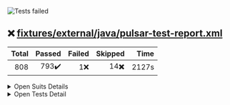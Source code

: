 ![Tests failed](https://img.shields.io/badge/tests-793%20passed%2C%201%20failed%2C%2014%20skipped-critical)
## ❌️ <a id='user-content-r0' href='#r0'>fixtures/external/java/pulsar-test-report.xml</a>
|Total|Passed|Failed|Skipped|Time|
|---:|---:|---:|---:|---:|
|808|793✔️|1❌️|14✖️|2127s|

<details><summary>Open Suits Details</summary>
<p>

|Test suite|Passed|Failed|Skipped|Time|
|:---|---:|---:|---:|---:|
|[org.apache.pulsar.AddMissingPatchVersionTest](#r0s0)|-|1❌️|1✖️|116ms|
|[org.apache.pulsar.broker.admin.AdminApiOffloadTest](#r0s1)|7✔️|-|-|19s|
|[org.apache.pulsar.broker.auth.AuthenticationServiceTest](#r0s2)|2✔️|-|-|185ms|
|[org.apache.pulsar.broker.auth.AuthLogsTest](#r0s3)|2✔️|-|-|1s|
|[org.apache.pulsar.broker.auth.AuthorizationTest](#r0s4)|1✔️|-|-|2s|
|[org.apache.pulsar.broker.lookup.http.HttpTopicLookupv2Test](#r0s5)|4✔️|-|-|2s|
|[org.apache.pulsar.broker.namespace.NamespaceCreateBundlesTest](#r0s6)|2✔️|-|-|33s|
|[org.apache.pulsar.broker.namespace.NamespaceOwnershipListenerTests](#r0s7)|2✔️|-|-|32s|
|[org.apache.pulsar.broker.namespace.NamespaceServiceTest](#r0s8)|10✔️|-|-|75s|
|[org.apache.pulsar.broker.namespace.NamespaceUnloadingTest](#r0s9)|2✔️|-|-|14s|
|[org.apache.pulsar.broker.namespace.OwnerShipCacheForCurrentServerTest](#r0s10)|1✔️|-|-|16s|
|[org.apache.pulsar.broker.namespace.OwnershipCacheTest](#r0s11)|8✔️|-|-|16s|
|[org.apache.pulsar.broker.protocol.ProtocolHandlersTest](#r0s12)|6✔️|-|-|946ms|
|[org.apache.pulsar.broker.protocol.ProtocolHandlerUtilsTest](#r0s13)|3✔️|-|-|7s|
|[org.apache.pulsar.broker.protocol.ProtocolHandlerWithClassLoaderTest](#r0s14)|1✔️|-|-|15ms|
|[org.apache.pulsar.broker.PulsarServiceTest](#r0s15)|2✔️|-|-|96ms|
|[org.apache.pulsar.broker.service.MessagePublishBufferThrottleTest](#r0s16)|3✔️|-|-|14s|
|[org.apache.pulsar.broker.service.ReplicatorTest](#r0s17)|22✔️|-|-|40s|
|[org.apache.pulsar.broker.service.TopicOwnerTest](#r0s18)|8✔️|-|-|114s|
|[org.apache.pulsar.broker.SLAMonitoringTest](#r0s19)|4✔️|-|-|9s|
|[org.apache.pulsar.broker.stats.BookieClientsStatsGeneratorTest](#r0s20)|2✔️|-|-|49ms|
|[org.apache.pulsar.broker.stats.ConsumerStatsTest](#r0s21)|3✔️|-|-|21s|
|[org.apache.pulsar.broker.stats.ManagedCursorMetricsTest](#r0s22)|1✔️|-|-|281ms|
|[org.apache.pulsar.broker.stats.ManagedLedgerMetricsTest](#r0s23)|1✔️|-|-|285ms|
|[org.apache.pulsar.broker.stats.prometheus.AggregatedNamespaceStatsTest](#r0s24)|1✔️|-|-|40ms|
|[org.apache.pulsar.broker.stats.PrometheusMetricsTest](#r0s25)|15✔️|-|-|83s|
|[org.apache.pulsar.broker.stats.SubscriptionStatsTest](#r0s26)|2✔️|-|-|2s|
|[org.apache.pulsar.broker.systopic.NamespaceEventsSystemTopicServiceTest](#r0s27)|1✔️|-|-|1s|
|[org.apache.pulsar.broker.transaction.buffer.InMemTransactionBufferReaderTest](#r0s28)|3✔️|-|-|28ms|
|[org.apache.pulsar.broker.transaction.buffer.TransactionBufferClientTest](#r0s29)|4✔️|-|-|93ms|
|[org.apache.pulsar.broker.transaction.buffer.TransactionBufferTest](#r0s30)|7✔️|-|-|81ms|
|[org.apache.pulsar.broker.transaction.buffer.TransactionEntryImplTest](#r0s31)|1✔️|-|-|14ms|
|[org.apache.pulsar.broker.transaction.buffer.TransactionLowWaterMarkTest](#r0s32)|2✔️|-|-|38s|
|[org.apache.pulsar.broker.transaction.buffer.TransactionStablePositionTest](#r0s33)|2✔️|-|1✖️|49s|
|[org.apache.pulsar.broker.transaction.coordinator.TransactionCoordinatorClientTest](#r0s34)|3✔️|-|-|95ms|
|[org.apache.pulsar.broker.transaction.coordinator.TransactionMetaStoreAssignmentTest](#r0s35)|1✔️|-|-|1s|
|[org.apache.pulsar.broker.transaction.pendingack.PendingAckInMemoryDeleteTest](#r0s36)|2✔️|-|1✖️|57s|
|[org.apache.pulsar.broker.transaction.TransactionConsumeTest](#r0s37)|2✔️|-|-|30s|
|[org.apache.pulsar.broker.web.RestExceptionTest](#r0s38)|3✔️|-|-|37ms|
|[org.apache.pulsar.broker.web.WebServiceTest](#r0s39)|9✔️|-|-|27s|
|[org.apache.pulsar.client.impl.AdminApiKeyStoreTlsAuthTest](#r0s40)|4✔️|-|-|8s|
|[org.apache.pulsar.client.impl.BatchMessageIdImplSerializationTest](#r0s41)|4✔️|-|-|30ms|
|[org.apache.pulsar.client.impl.BatchMessageIndexAckDisableTest](#r0s42)|4✔️|-|-|14s|
|[org.apache.pulsar.client.impl.BatchMessageIndexAckTest](#r0s43)|5✔️|-|-|44s|
|[org.apache.pulsar.client.impl.BrokerClientIntegrationTest](#r0s44)|15✔️|-|-|148s|
|[org.apache.pulsar.client.impl.CompactedOutBatchMessageTest](#r0s45)|1✔️|-|-|1s|
|[org.apache.pulsar.client.impl.ConsumerAckResponseTest](#r0s46)|1✔️|-|-|549ms|
|[org.apache.pulsar.client.impl.ConsumerConfigurationTest](#r0s47)|4✔️|-|-|12s|
|[org.apache.pulsar.client.impl.ConsumerDedupPermitsUpdate](#r0s48)|7✔️|-|-|4s|
|[org.apache.pulsar.client.impl.ConsumerUnsubscribeTest](#r0s49)|1✔️|-|-|129ms|
|[org.apache.pulsar.client.impl.KeyStoreTlsProducerConsumerTestWithAuth](#r0s50)|3✔️|-|-|23s|
|[org.apache.pulsar.client.impl.KeyStoreTlsProducerConsumerTestWithoutAuth](#r0s51)|3✔️|-|-|8s|
|[org.apache.pulsar.client.impl.KeyStoreTlsTest](#r0s52)|1✔️|-|-|183ms|
|[org.apache.pulsar.client.impl.MessageChecksumTest](#r0s53)|3✔️|-|-|47s|
|[org.apache.pulsar.client.impl.MessageChunkingTest](#r0s54)|8✔️|-|1✖️|73s|
|[org.apache.pulsar.client.impl.MessageParserTest](#r0s55)|2✔️|-|-|5s|
|[org.apache.pulsar.client.impl.MultiTopicsReaderTest](#r0s56)|8✔️|-|-|35s|
|[org.apache.pulsar.client.impl.NegativeAcksTest](#r0s57)|32✔️|-|-|11s|
|[org.apache.pulsar.client.impl.PatternTopicsConsumerImplTest](#r0s58)|11✔️|-|-|63s|
|[org.apache.pulsar.client.impl.PerMessageUnAcknowledgedRedeliveryTest](#r0s59)|5✔️|-|-|34s|
|[org.apache.pulsar.client.impl.PulsarMultiHostClientTest](#r0s60)|3✔️|-|-|15s|
|[org.apache.pulsar.client.impl.RawMessageSerDeserTest](#r0s61)|1✔️|-|-|10ms|
|[org.apache.pulsar.client.impl.SchemaDeleteTest](#r0s62)|1✔️|-|-|2s|
|[org.apache.pulsar.client.impl.SequenceIdWithErrorTest](#r0s63)|3✔️|-|2✖️|18s|
|[org.apache.pulsar.client.impl.TopicDoesNotExistsTest](#r0s64)|2✔️|-|-|4s|
|[org.apache.pulsar.client.impl.TopicFromMessageTest](#r0s65)|5✔️|-|-|14s|
|[org.apache.pulsar.client.impl.TopicsConsumerImplTest](#r0s66)|17✔️|-|-|133s|
|[org.apache.pulsar.client.impl.UnAcknowledgedMessagesTimeoutTest](#r0s67)|7✔️|-|-|44s|
|[org.apache.pulsar.client.impl.ZeroQueueSizeTest](#r0s68)|14✔️|-|-|16s|
|[org.apache.pulsar.common.api.raw.RawMessageImplTest](#r0s69)|1✔️|-|-|316ms|
|[org.apache.pulsar.common.compression.CommandsTest](#r0s70)|1✔️|-|-|30ms|
|[org.apache.pulsar.common.compression.CompressorCodecBackwardCompatTest](#r0s71)|6✔️|-|-|223ms|
|[org.apache.pulsar.common.compression.CompressorCodecTest](#r0s72)|45✔️|-|-|737ms|
|[org.apache.pulsar.common.compression.Crc32cChecksumTest](#r0s73)|6✔️|-|-|5s|
|[org.apache.pulsar.common.lookup.data.LookupDataTest](#r0s74)|4✔️|-|-|2s|
|[org.apache.pulsar.common.naming.MetadataTests](#r0s75)|2✔️|-|-|161ms|
|[org.apache.pulsar.common.naming.NamespaceBundlesTest](#r0s76)|5✔️|-|-|99ms|
|[org.apache.pulsar.common.naming.NamespaceBundleTest](#r0s77)|6✔️|-|-|64ms|
|[org.apache.pulsar.common.naming.NamespaceNameTest](#r0s78)|2✔️|-|-|207ms|
|[org.apache.pulsar.common.naming.ServiceConfigurationTest](#r0s79)|4✔️|-|-|48ms|
|[org.apache.pulsar.common.naming.TopicNameTest](#r0s80)|4✔️|-|-|529ms|
|[org.apache.pulsar.common.net.ServiceURITest](#r0s81)|21✔️|-|-|237ms|
|[org.apache.pulsar.common.policies.data.AutoFailoverPolicyDataTest](#r0s82)|1✔️|-|-|15ms|
|[org.apache.pulsar.common.policies.data.AutoFailoverPolicyTypeTest](#r0s83)|1✔️|-|-|19ms|
|[org.apache.pulsar.common.policies.data.AutoTopicCreationOverrideTest](#r0s84)|6✔️|-|-|64ms|
|[org.apache.pulsar.common.policies.data.BacklogQuotaTest](#r0s85)|1✔️|-|-|12ms|
|[org.apache.pulsar.common.policies.data.ClusterDataTest](#r0s86)|1✔️|-|-|9ms|
|[org.apache.pulsar.common.policies.data.ConsumerStatsTest](#r0s87)|1✔️|-|-|8ms|
|[org.apache.pulsar.common.policies.data.EnsemblePlacementPolicyConfigTest](#r0s88)|2✔️|-|-|948ms|
|[org.apache.pulsar.common.policies.data.LocalPolicesTest](#r0s89)|1✔️|-|-|48ms|
|[org.apache.pulsar.common.policies.data.NamespaceIsolationDataTest](#r0s90)|1✔️|-|-|76ms|
|[org.apache.pulsar.common.policies.data.NamespaceOwnershipStatusTest](#r0s91)|1✔️|-|-|45ms|
|[org.apache.pulsar.common.policies.data.OffloadPoliciesTest](#r0s92)|6✔️|-|-|216ms|
|[org.apache.pulsar.common.policies.data.PartitionedTopicStatsTest](#r0s93)|1✔️|-|-|12ms|
|[org.apache.pulsar.common.policies.data.PersistencePoliciesTest](#r0s94)|1✔️|-|-|19ms|
|[org.apache.pulsar.common.policies.data.PersistentOfflineTopicStatsTest](#r0s95)|1✔️|-|-|29ms|
|[org.apache.pulsar.common.policies.data.PersistentTopicStatsTest](#r0s96)|2✔️|-|-|51ms|
|[org.apache.pulsar.common.policies.data.PoliciesDataTest](#r0s97)|4✔️|-|-|1s|
|[org.apache.pulsar.common.policies.data.PublisherStatsTest](#r0s98)|2✔️|-|-|37ms|
|[org.apache.pulsar.common.policies.data.ReplicatorStatsTest](#r0s99)|2✔️|-|-|30ms|
|[org.apache.pulsar.common.policies.data.ResourceQuotaTest](#r0s100)|2✔️|-|-|45ms|
|[org.apache.pulsar.common.policies.data.RetentionPolicesTest](#r0s101)|1✔️|-|-|8ms|
|[org.apache.pulsar.common.policies.impl.AutoFailoverPolicyFactoryTest](#r0s102)|1✔️|-|-|22ms|
|[org.apache.pulsar.common.policies.impl.MinAvailablePolicyTest](#r0s103)|1✔️|-|-|1ms|
|[org.apache.pulsar.common.policies.impl.NamespaceIsolationPoliciesTest](#r0s104)|7✔️|-|-|265ms|
|[org.apache.pulsar.common.policies.impl.NamespaceIsolationPolicyImplTest](#r0s105)|7✔️|-|-|309ms|
|[org.apache.pulsar.common.protocol.ByteBufPairTest](#r0s106)|2✔️|-|-|5s|
|[org.apache.pulsar.common.protocol.CommandUtilsTests](#r0s107)|7✔️|-|-|3s|
|[org.apache.pulsar.common.protocol.MarkersTest](#r0s108)|6✔️|-|-|3s|
|[org.apache.pulsar.common.protocol.PulsarDecoderTest](#r0s109)|1✔️|-|-|4s|
|[org.apache.pulsar.common.stats.JvmDefaultGCMetricsLoggerTest](#r0s110)|1✔️|-|-|82ms|
|[org.apache.pulsar.common.util.collections.BitSetRecyclableRecyclableTest](#r0s111)|2✔️|-|-|13ms|
|[org.apache.pulsar.common.util.collections.ConcurrentBitSetRecyclableTest](#r0s112)|2✔️|-|-|63ms|
|[org.apache.pulsar.common.util.collections.ConcurrentLongHashMapTest](#r0s113)|13✔️|-|-|28s|
|[org.apache.pulsar.common.util.collections.ConcurrentLongPairSetTest](#r0s114)|15✔️|-|-|2s|
|[org.apache.pulsar.common.util.collections.ConcurrentOpenHashMapTest](#r0s115)|12✔️|-|-|9s|
|[org.apache.pulsar.common.util.collections.ConcurrentOpenHashSetTest](#r0s116)|11✔️|-|-|7s|
|[org.apache.pulsar.common.util.collections.ConcurrentOpenLongPairRangeSetTest](#r0s117)|13✔️|-|-|1s|
|[org.apache.pulsar.common.util.collections.ConcurrentSortedLongPairSetTest](#r0s118)|9✔️|-|-|342ms|
|[org.apache.pulsar.common.util.collections.FieldParserTest](#r0s119)|2✔️|-|-|64ms|
|[org.apache.pulsar.common.util.collections.GrowableArrayBlockingQueueTest](#r0s120)|6✔️|-|-|350ms|
|[org.apache.pulsar.common.util.collections.GrowablePriorityLongPairQueueTest](#r0s121)|15✔️|-|-|3s|
|[org.apache.pulsar.common.util.collections.TripleLongPriorityQueueTest](#r0s122)|3✔️|-|-|238ms|
|[org.apache.pulsar.common.util.FieldParserTest](#r0s123)|1✔️|-|-|242ms|
|[org.apache.pulsar.common.util.FileModifiedTimeUpdaterTest](#r0s124)|6✔️|-|-|6s|
|[org.apache.pulsar.common.util.netty.ChannelFuturesTest](#r0s125)|5✔️|-|-|2s|
|[org.apache.pulsar.common.util.RateLimiterTest](#r0s126)|11✔️|-|-|7s|
|[org.apache.pulsar.common.util.ReflectionsTest](#r0s127)|12✔️|-|-|172ms|
|[org.apache.pulsar.common.util.RelativeTimeUtilTest](#r0s128)|1✔️|-|-|39ms|
|[org.apache.pulsar.discovery.service.web.DiscoveryServiceWebTest](#r0s129)|1✔️|-|-|5s|
|[org.apache.pulsar.functions.worker.PulsarFunctionE2ESecurityTest](#r0s130)|2✔️|-|-|28s|
|[org.apache.pulsar.functions.worker.PulsarFunctionPublishTest](#r0s131)|3✔️|-|-|42s|
|[org.apache.pulsar.functions.worker.PulsarFunctionTlsTest](#r0s132)|1✔️|-|-|12s|
|[org.apache.pulsar.io.PulsarFunctionTlsTest](#r0s133)|1✔️|-|-|30s|
|[org.apache.pulsar.proxy.server.AdminProxyHandlerTest](#r0s134)|1✔️|-|-|474ms|
|[org.apache.pulsar.proxy.server.AuthedAdminProxyHandlerTest](#r0s135)|1✔️|-|-|2s|
|[org.apache.pulsar.proxy.server.FunctionWorkerRoutingTest](#r0s136)|1✔️|-|-|10ms|
|[org.apache.pulsar.proxy.server.ProxyAdditionalServletTest](#r0s137)|1✔️|-|-|125ms|
|[org.apache.pulsar.proxy.server.ProxyAuthenticatedProducerConsumerTest](#r0s138)|1✔️|-|-|2s|
|[org.apache.pulsar.proxy.server.ProxyAuthenticationTest](#r0s139)|1✔️|-|-|17s|
|[org.apache.pulsar.proxy.server.ProxyConnectionThrottlingTest](#r0s140)|1✔️|-|-|2s|
|[org.apache.pulsar.proxy.server.ProxyEnableHAProxyProtocolTest](#r0s141)|1✔️|-|-|511ms|
|[org.apache.pulsar.proxy.server.ProxyForwardAuthDataTest](#r0s142)|1✔️|-|-|32s|
|[org.apache.pulsar.proxy.server.ProxyIsAHttpProxyTest](#r0s143)|10✔️|-|-|2s|
|[org.apache.pulsar.proxy.server.ProxyKeyStoreTlsTestWithAuth](#r0s144)|3✔️|-|-|7s|
|[org.apache.pulsar.proxy.server.ProxyKeyStoreTlsTestWithoutAuth](#r0s145)|3✔️|-|-|7s|
|[org.apache.pulsar.proxy.server.ProxyLookupThrottlingTest](#r0s146)|1✔️|-|-|3s|
|[org.apache.pulsar.proxy.server.ProxyParserTest](#r0s147)|5✔️|-|-|1s|
|[org.apache.pulsar.proxy.server.ProxyRolesEnforcementTest](#r0s148)|1✔️|-|-|10s|
|[org.apache.pulsar.proxy.server.ProxyStatsTest](#r0s149)|3✔️|-|-|533ms|
|[org.apache.pulsar.proxy.server.ProxyTest](#r0s150)|6✔️|-|-|3s|
|[org.apache.pulsar.proxy.server.ProxyTlsTest](#r0s151)|2✔️|-|-|414ms|
|[org.apache.pulsar.proxy.server.ProxyTlsTestWithAuth](#r0s152)|1✔️|-|-|4ms|
|[org.apache.pulsar.proxy.server.ProxyWithAuthorizationNegTest](#r0s153)|1✔️|-|-|2s|
|[org.apache.pulsar.proxy.server.ProxyWithAuthorizationTest](#r0s154)|13✔️|-|-|33s|
|[org.apache.pulsar.proxy.server.ProxyWithoutServiceDiscoveryTest](#r0s155)|1✔️|-|-|2s|
|[org.apache.pulsar.proxy.server.SuperUserAuthedAdminProxyHandlerTest](#r0s156)|3✔️|-|-|8s|
|[org.apache.pulsar.proxy.server.UnauthedAdminProxyHandlerTest](#r0s157)|2✔️|-|-|114ms|
|[org.apache.pulsar.PulsarBrokerStarterTest](#r0s158)|9✔️|-|-|591ms|
|[org.apache.pulsar.schema.compatibility.SchemaCompatibilityCheckTest](#r0s159)|23✔️|-|-|107s|
|[org.apache.pulsar.schema.PartitionedTopicSchemaTest](#r0s160)|1✔️|-|-|29s|
|[org.apache.pulsar.schema.SchemaTest](#r0s161)|3✔️|-|-|31s|
|[org.apache.pulsar.stats.client.PulsarBrokerStatsClientTest](#r0s162)|2✔️|-|-|41s|
|[org.apache.pulsar.tests.EnumValuesDataProviderTest](#r0s163)|6✔️|-|-|23ms|
|[org.apache.pulsar.tests.TestRetrySupportBeforeMethodRetryTest](#r0s164)|1✔️|-|4✖️|36ms|
|[org.apache.pulsar.tests.TestRetrySupportRetryTest](#r0s165)|1✔️|-|4✖️|27ms|
|[org.apache.pulsar.tests.TestRetrySupportSuccessTest](#r0s166)|3✔️|-|-|1ms|
|[org.apache.pulsar.tests.ThreadDumpUtilTest](#r0s167)|2✔️|-|-|17ms|
|[org.apache.pulsar.utils.SimpleTextOutputStreamTest](#r0s168)|4✔️|-|-|50ms|
|[org.apache.pulsar.utils.StatsOutputStreamTest](#r0s169)|6✔️|-|-|59ms|
|[org.apache.pulsar.websocket.proxy.ProxyAuthenticationTest](#r0s170)|4✔️|-|-|29s|
|[org.apache.pulsar.websocket.proxy.ProxyAuthorizationTest](#r0s171)|1✔️|-|-|1s|
|[org.apache.pulsar.websocket.proxy.ProxyConfigurationTest](#r0s172)|2✔️|-|-|9s|
|[org.apache.pulsar.websocket.proxy.ProxyPublishConsumeTlsTest](#r0s173)|1✔️|-|-|11s|
|[org.apache.pulsar.websocket.proxy.ProxyPublishConsumeWithoutZKTest](#r0s174)|1✔️|-|-|7s|
|[org.apache.pulsar.websocket.proxy.v1.V1_ProxyAuthenticationTest](#r0s175)|4✔️|-|-|30s|

</p>
</details>


<details><summary>Open Tests Detail</summary>
<p>

#### ❌️ <a id='user-content-r0s0' href='#r0s0'>org.apache.pulsar.AddMissingPatchVersionTest</a>
```
✖️ testVersionStrings
❌️ testVersionStrings
	java.lang.AssertionError: expected [1.2.1] but found [1.2.0]
```
#### ✔️ <a id='user-content-r0s1' href='#r0s1'>org.apache.pulsar.broker.admin.AdminApiOffloadTest</a>
```
✔️ testOffloadPoliciesAppliedApi
✔️ testOffloadV2
✔️ testTopicLevelOffloadNonPartitioned
✔️ testTopicLevelOffloadPartitioned
✔️ testOffloadV1
✔️ testOffloadPolicies
✔️ testOffloadPoliciesApi
```
#### ✔️ <a id='user-content-r0s2' href='#r0s2'>org.apache.pulsar.broker.auth.AuthenticationServiceTest</a>
```
✔️ testAuthentication
✔️ testAuthenticationHttp
```
#### ✔️ <a id='user-content-r0s3' href='#r0s3'>org.apache.pulsar.broker.auth.AuthLogsTest</a>
```
✔️ httpEndpoint
✔️ binaryEndpoint
```
#### ✔️ <a id='user-content-r0s4' href='#r0s4'>org.apache.pulsar.broker.auth.AuthorizationTest</a>
```
✔️ simple
```
#### ✔️ <a id='user-content-r0s5' href='#r0s5'>org.apache.pulsar.broker.lookup.http.HttpTopicLookupv2Test</a>
```
✔️ crossColoLookup
✔️ testNotEnoughLookupPermits
✔️ testValidateReplicationSettingsOnNamespace
✔️ testDataPojo
```
#### ✔️ <a id='user-content-r0s6' href='#r0s6'>org.apache.pulsar.broker.namespace.NamespaceCreateBundlesTest</a>
```
✔️ testCreateNamespaceWithDefaultBundles
✔️ testSplitBundleUpdatesLocalPoliciesWithoutOverwriting
```
#### ✔️ <a id='user-content-r0s7' href='#r0s7'>org.apache.pulsar.broker.namespace.NamespaceOwnershipListenerTests</a>
```
✔️ testGetAllPartitions
✔️ testNamespaceBundleOwnershipListener
```
#### ✔️ <a id='user-content-r0s8' href='#r0s8'>org.apache.pulsar.broker.namespace.NamespaceServiceTest</a>
```
✔️ testSplitMapWithRefreshedStatMap
✔️ testRemoveOwnershipNamespaceBundle
✔️ testIsServiceUnitDisabled
✔️ testLoadReportDeserialize
✔️ testCreateLookupResult
✔️ testUnloadNamespaceBundleWithStuckTopic
✔️ testUnloadNamespaceBundleFailure
✔️ testSplitAndOwnBundles
✔️ testCreateNamespaceWithDefaultNumberOfBundles
✔️ testRemoveOwnershipAndSplitBundle
```
#### ✔️ <a id='user-content-r0s9' href='#r0s9'>org.apache.pulsar.broker.namespace.NamespaceUnloadingTest</a>
```
✔️ testUnloadNotLoadedNamespace
✔️ testUnloadPartiallyLoadedNamespace
```
#### ✔️ <a id='user-content-r0s10' href='#r0s10'>org.apache.pulsar.broker.namespace.OwnerShipCacheForCurrentServerTest</a>
```
✔️ testOwnershipForCurrentServer
```
#### ✔️ <a id='user-content-r0s11' href='#r0s11'>org.apache.pulsar.broker.namespace.OwnershipCacheTest</a>
```
✔️ testGetOwnedServiceUnits
✔️ testRemoveOwnership
✔️ testGetOwnedServiceUnit
✔️ testGetOrSetOwner
✔️ testConstructor
✔️ testGetOwner
✔️ testDisableOwnership
✔️ testReestablishOwnership
```
#### ✔️ <a id='user-content-r0s12' href='#r0s12'>org.apache.pulsar.broker.protocol.ProtocolHandlersTest</a>
```
✔️ testStart
✔️ testGetProtocol
✔️ testNewChannelInitializersSuccess
✔️ testInitialize
✔️ testNewChannelInitializersOverlapped
✔️ testGetProtocolDataToAdvertise
```
#### ✔️ <a id='user-content-r0s13' href='#r0s13'>org.apache.pulsar.broker.protocol.ProtocolHandlerUtilsTest</a>
```
✔️ testLoadProtocolHandler
✔️ testLoadProtocolHandlerBlankHandlerClass
✔️ testLoadProtocolHandlerWrongHandlerClass
```
#### ✔️ <a id='user-content-r0s14' href='#r0s14'>org.apache.pulsar.broker.protocol.ProtocolHandlerWithClassLoaderTest</a>
```
✔️ testWrapper
```
#### ✔️ <a id='user-content-r0s15' href='#r0s15'>org.apache.pulsar.broker.PulsarServiceTest</a>
```
✔️ testGetWorkerService
✔️ testGetWorkerServiceException
```
#### ✔️ <a id='user-content-r0s16' href='#r0s16'>org.apache.pulsar.broker.service.MessagePublishBufferThrottleTest</a>
```
✔️ testMessagePublishBufferThrottleEnable
✔️ testBlockByPublishRateLimiting
✔️ testMessagePublishBufferThrottleDisabled
```
#### ✔️ <a id='user-content-r0s17' href='#r0s17'>org.apache.pulsar.broker.service.ReplicatorTest</a>
```
✔️ testResumptionAfterBacklogRelaxed
✔️ testReplicationOverrides
✔️ testResetCursorNotFail
✔️ testUpdateGlobalTopicPartition
✔️ testReplication
✔️ testReplicatorOnPartitionedTopic
✔️ testConcurrentReplicator
✔️ testTopicReplicatedAndProducerCreate
✔️ testDeleteReplicatorFailure
✔️ testReplicatorOnPartitionedTopic
✔️ testReplicationForBatchMessages
✔️ testReplicatorClearBacklog
✔️ verifyChecksumAfterReplication
✔️ testCloseReplicatorStartProducer
✔️ activeBrokerParse
✔️ testReplicatePeekAndSkip
✔️ testReplication
✔️ testReplicatedCluster
✔️ testTopicReplicatedAndProducerCreate
✔️ testConfigChange
✔️ testFailures
✔️ testReplicatorProducerClosing
```
#### ✔️ <a id='user-content-r0s18' href='#r0s18'>org.apache.pulsar.broker.service.TopicOwnerTest</a>
```
✔️ testReleaseOwnershipWithZookeeperDisconnectedBeforeOwnershipNodeDeleted
✔️ testAcquireOwnershipWithZookeeperDisconnectedAfterOwnershipNodeCreated
✔️ testConnectToInvalidateBundleCacheBroker
✔️ testAcquireOwnershipWithZookeeperDisconnectedBeforeOwnershipNodeCreated
✔️ testLookupPartitionedTopic
✔️ testListNonPersistentTopic
✔️ testReleaseOwnershipWithZookeeperDisconnectedAfterOwnershipNodeDeleted
✔️ testReestablishOwnershipAfterInvalidateCache
```
#### ✔️ <a id='user-content-r0s19' href='#r0s19'>org.apache.pulsar.broker.SLAMonitoringTest</a>
```
✔️ testOwnedNamespaces
✔️ testOwnershipAfterSetup
✔️ testUnloadIfBrokerCrashes
✔️ testOwnershipViaAdminAfterSetup
```
#### ✔️ <a id='user-content-r0s20' href='#r0s20'>org.apache.pulsar.broker.stats.BookieClientsStatsGeneratorTest</a>
```
✔️ testJvmDirectMemoryUsedMetric
✔️ testBookieClientStatsGenerator
```
#### ✔️ <a id='user-content-r0s21' href='#r0s21'>org.apache.pulsar.broker.stats.ConsumerStatsTest</a>
```
✔️ testAckStatsOnPartitionedTopicForExclusiveSubscription
✔️ testConsumerStatsOnZeroMaxUnackedMessagesPerConsumer
✔️ testUpdateStatsForActiveConsumerAndSubscription
```
#### ✔️ <a id='user-content-r0s22' href='#r0s22'>org.apache.pulsar.broker.stats.ManagedCursorMetricsTest</a>
```
✔️ testManagedCursorMetrics
```
#### ✔️ <a id='user-content-r0s23' href='#r0s23'>org.apache.pulsar.broker.stats.ManagedLedgerMetricsTest</a>
```
✔️ testManagedLedgerMetrics
```
#### ✔️ <a id='user-content-r0s24' href='#r0s24'>org.apache.pulsar.broker.stats.prometheus.AggregatedNamespaceStatsTest</a>
```
✔️ testSimpleAggregation
```
#### ✔️ <a id='user-content-r0s25' href='#r0s25'>org.apache.pulsar.broker.stats.PrometheusMetricsTest</a>
```
✔️ testPerTopicStats
✔️ testAuthMetrics
✔️ testPerTopicExpiredStat
✔️ testPerProducerStats
✔️ testMetricsTopicCount
✔️ testManagedLedgerBookieClientStats
✔️ testDuplicateMetricTypeDefinitions
✔️ testExpiringTokenMetrics
✔️ testPerConsumerStats
✔️ testPerNamespaceStats
✔️ testManagedCursorPersistStats
✔️ testDuplicateMetricTypeDefinitions
✔️ testExpiredTokenMetrics
✔️ testManagedLedgerCacheStats
✔️ testManagedLedgerStats
```
#### ✔️ <a id='user-content-r0s26' href='#r0s26'>org.apache.pulsar.broker.stats.SubscriptionStatsTest</a>
```
✔️ testConsumersAfterMarkDelete
✔️ testNonContiguousDeletedMessagesRanges
```
#### ✔️ <a id='user-content-r0s27' href='#r0s27'>org.apache.pulsar.broker.systopic.NamespaceEventsSystemTopicServiceTest</a>
```
✔️ testSendAndReceiveNamespaceEvents
```
#### ✔️ <a id='user-content-r0s28' href='#r0s28'>org.apache.pulsar.broker.transaction.buffer.InMemTransactionBufferReaderTest</a>
```
✔️ testCloseReleaseAllEntries
✔️ testInvalidNumEntriesArgument
✔️ testEndOfTransactionException
```
#### ✔️ <a id='user-content-r0s29' href='#r0s29'>org.apache.pulsar.broker.transaction.buffer.TransactionBufferClientTest</a>
```
✔️ testAbortOnTopic
✔️ testAbortOnSubscription
✔️ testCommitOnTopic
✔️ testCommitOnSubscription
```
#### ✔️ <a id='user-content-r0s30' href='#r0s30'>org.apache.pulsar.broker.transaction.buffer.TransactionBufferTest</a>
```
✔️ testOpenReaderOnNonExistentTxn
✔️ testAbortCommittedTxn
✔️ testAbortTxn
✔️ testAbortNonExistentTxn
✔️ testCommitNonExistentTxn
✔️ testCommitTxn
✔️ testOpenReaderOnAnOpenTxn
```
#### ✔️ <a id='user-content-r0s31' href='#r0s31'>org.apache.pulsar.broker.transaction.buffer.TransactionEntryImplTest</a>
```
✔️ testCloseShouldReleaseBuffer
```
#### ✔️ <a id='user-content-r0s32' href='#r0s32'>org.apache.pulsar.broker.transaction.buffer.TransactionLowWaterMarkTest</a>
```
✔️ testTransactionBufferLowWaterMark
✔️ testPendingAckLowWaterMark
```
#### ✔️ <a id='user-content-r0s33' href='#r0s33'>org.apache.pulsar.broker.transaction.buffer.TransactionStablePositionTest</a>
```
✔️ commitTxnTest
✔️ abortTxnTest
✖️ commitTxnTest
```
#### ✔️ <a id='user-content-r0s34' href='#r0s34'>org.apache.pulsar.broker.transaction.coordinator.TransactionCoordinatorClientTest</a>
```
✔️ testClientStart
✔️ testCommitAndAbort
✔️ testNewTxn
```
#### ✔️ <a id='user-content-r0s35' href='#r0s35'>org.apache.pulsar.broker.transaction.coordinator.TransactionMetaStoreAssignmentTest</a>
```
✔️ testTransactionMetaStoreAssignAndFailover
```
#### ✔️ <a id='user-content-r0s36' href='#r0s36'>org.apache.pulsar.broker.transaction.pendingack.PendingAckInMemoryDeleteTest</a>
```
✖️ txnAckTestNoBatchAndSharedSubMemoryDeleteTest
✔️ txnAckTestNoBatchAndSharedSubMemoryDeleteTest
✔️ txnAckTestBatchAndSharedSubMemoryDeleteTest
```
#### ✔️ <a id='user-content-r0s37' href='#r0s37'>org.apache.pulsar.broker.transaction.TransactionConsumeTest</a>
```
✔️ noSortedTest
✔️ sortedTest
```
#### ✔️ <a id='user-content-r0s38' href='#r0s38'>org.apache.pulsar.broker.web.RestExceptionTest</a>
```
✔️ testRestException
✔️ testWebApplicationException
✔️ testOtherException
```
#### ✔️ <a id='user-content-r0s39' href='#r0s39'>org.apache.pulsar.broker.web.WebServiceTest</a>
```
✔️ testTlsAuthDisallowInsecure
✔️ testBrokerReady
✔️ testDefaultClientVersion
✔️ testTlsEnabled
✔️ testTlsAuthAllowInsecure
✔️ testSplitPath
✔️ testMaxRequestSize
✔️ testTlsDisabled
✔️ testRateLimiting
```
#### ✔️ <a id='user-content-r0s40' href='#r0s40'>org.apache.pulsar.client.impl.AdminApiKeyStoreTlsAuthTest</a>
```
✔️ testAuthorizedUserAsOriginalPrincipal
✔️ testSuperUserCantListNamespaces
✔️ testPersistentList
✔️ testSuperUserCanListTenants
```
#### ✔️ <a id='user-content-r0s41' href='#r0s41'>org.apache.pulsar.client.impl.BatchMessageIdImplSerializationTest</a>
```
✔️ testSerializationEmpty
✔️ testSerialization1
✔️ testSerializationNull
✔️ testSerialization2
```
#### ✔️ <a id='user-content-r0s42' href='#r0s42'>org.apache.pulsar.client.impl.BatchMessageIndexAckDisableTest</a>
```
✔️ testBatchMessageIndexAckForExclusiveSubscription
✔️ testBatchMessageIndexAckForSharedSubscription
✔️ testBatchMessageIndexAckForExclusiveSubscription
✔️ testBatchMessageIndexAckForSharedSubscription
```
#### ✔️ <a id='user-content-r0s43' href='#r0s43'>org.apache.pulsar.client.impl.BatchMessageIndexAckTest</a>
```
✔️ testBatchMessageIndexAckForSharedSubscription
✔️ testBatchMessageIndexAckForSharedSubscription
✔️ testDoNotRecycleAckSetMultipleTimes
✔️ testBatchMessageIndexAckForExclusiveSubscription
✔️ testBatchMessageIndexAckForExclusiveSubscription
```
#### ✔️ <a id='user-content-r0s44' href='#r0s44'>org.apache.pulsar.client.impl.BrokerClientIntegrationTest</a>
```
✔️ testDisconnectClientWithoutClosingConnection
✔️ testResetCursor
✔️ testResetCursor
✔️ testCloseBrokerService
✔️ testUnsupportedBatchMessageConsumer
✔️ testAvroSchemaProducerConsumerWithSpecifiedReaderAndWriter
✔️ testJsonSchemaProducerConsumerWithSpecifiedReaderAndWriter
✔️ testOperationTimeout
✔️ testCleanProducer
✔️ testUnsupportedBatchMessageConsumer
✔️ testCloseConnectionOnBrokerRejectedRequest
✔️ testAddEntryOperationTimeout
✔️ testInvalidDynamicConfiguration
✔️ testMaxConcurrentTopicLoading
✔️ testCloseConnectionOnInternalServerError
```
#### ✔️ <a id='user-content-r0s45' href='#r0s45'>org.apache.pulsar.client.impl.CompactedOutBatchMessageTest</a>
```
✔️ testCompactedOutMessages
```
#### ✔️ <a id='user-content-r0s46' href='#r0s46'>org.apache.pulsar.client.impl.ConsumerAckResponseTest</a>
```
✔️ testAckResponse
```
#### ✔️ <a id='user-content-r0s47' href='#r0s47'>org.apache.pulsar.client.impl.ConsumerConfigurationTest</a>
```
✔️ testReadCompactNonPersistentExclusive
✔️ testReadCompactPersistentExclusive
✔️ testReadCompactPersistentFailover
✔️ testReadCompactPersistentShared
```
#### ✔️ <a id='user-content-r0s48' href='#r0s48'>org.apache.pulsar.client.impl.ConsumerDedupPermitsUpdate</a>
```
✔️ testConsumerDedup
✔️ testConsumerDedup
✔️ testConsumerDedup
✔️ testConsumerDedup
✔️ testConsumerDedup
✔️ testConsumerDedup
✔️ testConsumerDedup
```
#### ✔️ <a id='user-content-r0s49' href='#r0s49'>org.apache.pulsar.client.impl.ConsumerUnsubscribeTest</a>
```
✔️ testConsumerUnsubscribeReference
```
#### ✔️ <a id='user-content-r0s50' href='#r0s50'>org.apache.pulsar.client.impl.KeyStoreTlsProducerConsumerTestWithAuth</a>
```
✔️ testTlsClientAuthOverHTTPProtocol
✔️ testTlsClientAuthOverBinaryProtocol
✔️ testTlsLargeSizeMessage
```
#### ✔️ <a id='user-content-r0s51' href='#r0s51'>org.apache.pulsar.client.impl.KeyStoreTlsProducerConsumerTestWithoutAuth</a>
```
✔️ testTlsClientAuthOverHTTPProtocol
✔️ testTlsClientAuthOverBinaryProtocol
✔️ testTlsLargeSizeMessage
```
#### ✔️ <a id='user-content-r0s52' href='#r0s52'>org.apache.pulsar.client.impl.KeyStoreTlsTest</a>
```
✔️ testValidate
```
#### ✔️ <a id='user-content-r0s53' href='#r0s53'>org.apache.pulsar.client.impl.MessageChecksumTest</a>
```
✔️ testChecksumCompatibilityInMixedVersionBrokerCluster
✔️ testTamperingMessageIsDetected
✔️ testChecksumCompatibilityInMixedVersionBrokerCluster
```
#### ✔️ <a id='user-content-r0s54' href='#r0s54'>org.apache.pulsar.client.impl.MessageChunkingTest</a>
```
✔️ testPublishWithFailure
✔️ testInvalidUseCaseForChunking
✔️ testLargeMessage
✔️ testExpireIncompleteChunkMessage
✔️ testInvalidConfig
✔️ testLargeMessageAckTimeOut
✔️ testLargeMessageAckTimeOut
✔️ testLargeMessage
✖️ testMaxPendingChunkMessages
```
#### ✔️ <a id='user-content-r0s55' href='#r0s55'>org.apache.pulsar.client.impl.MessageParserTest</a>
```
✔️ testWithoutBatches
✔️ testWithBatches
```
#### ✔️ <a id='user-content-r0s56' href='#r0s56'>org.apache.pulsar.client.impl.MultiTopicsReaderTest</a>
```
✔️ testReadMessageWithBatchingWithMessageInclusive
✔️ testKeyHashRangeReader
✔️ testRemoveSubscriptionForReaderNeedRemoveCursor
✔️ testReadMessageWithBatching
✔️ testReadMessageWithoutBatchingWithMessageInclusive
✔️ testMultiReaderSeek
✔️ testReadMessageWithoutBatching
✔️ testReaderWithTimeLong
```
#### ✔️ <a id='user-content-r0s57' href='#r0s57'>org.apache.pulsar.client.impl.NegativeAcksTest</a>
```
✔️ testNegativeAcks
✔️ testNegativeAcks
✔️ testNegativeAcks
✔️ testNegativeAcks
✔️ testNegativeAcks
✔️ testNegativeAcks
✔️ testNegativeAcks
✔️ testNegativeAcks
✔️ testNegativeAcks
✔️ testNegativeAcks
✔️ testNegativeAcks
✔️ testNegativeAcks
✔️ testNegativeAcks
✔️ testNegativeAcks
✔️ testNegativeAcks
✔️ testNegativeAcks
✔️ testNegativeAcks
✔️ testNegativeAcks
✔️ testNegativeAcks
✔️ testNegativeAcks
✔️ testNegativeAcks
✔️ testNegativeAcks
✔️ testNegativeAcks
✔️ testNegativeAcks
✔️ testNegativeAcks
✔️ testNegativeAcks
✔️ testNegativeAcks
✔️ testNegativeAcks
✔️ testNegativeAcks
✔️ testNegativeAcks
✔️ testNegativeAcks
✔️ testNegativeAcks
```
#### ✔️ <a id='user-content-r0s58' href='#r0s58'>org.apache.pulsar.client.impl.PatternTopicsConsumerImplTest</a>
```
✔️ testStartEmptyPatternConsumer
✔️ testBinaryProtoToGetTopicsOfNamespaceAll
✔️ testPatternTopicsSubscribeWithBuilderFail
✔️ testPubRateOnNonPersistent
✔️ testTopicDeletion
✔️ testAutoUnbubscribePatternConsumer
✔️ testTopicsPatternFilter
✔️ testBinaryProtoToGetTopicsOfNamespaceNonPersistent
✔️ testBinaryProtoToGetTopicsOfNamespacePersistent
✔️ testTopicsListMinus
✔️ testAutoSubscribePatternConsumer
```
#### ✔️ <a id='user-content-r0s59' href='#r0s59'>org.apache.pulsar.client.impl.PerMessageUnAcknowledgedRedeliveryTest</a>
```
✔️ testSharedAckedNormalTopic
✔️ testUnAckedMessageTrackerSize
✔️ testSharedAckedPartitionedTopic
✔️ testExclusiveAckedNormalTopic
✔️ testFailoverAckedNormalTopic
```
#### ✔️ <a id='user-content-r0s60' href='#r0s60'>org.apache.pulsar.client.impl.PulsarMultiHostClientTest</a>
```
✔️ testMultiHostUrlRetrySuccess
✔️ testGetPartitionedTopicDataTimeout
✔️ testGetPartitionedTopicMetaData
```
#### ✔️ <a id='user-content-r0s61' href='#r0s61'>org.apache.pulsar.client.impl.RawMessageSerDeserTest</a>
```
✔️ testSerializationAndDeserialization
```
#### ✔️ <a id='user-content-r0s62' href='#r0s62'>org.apache.pulsar.client.impl.SchemaDeleteTest</a>
```
✔️ createTopicDeleteTopicCreateTopic
```
#### ✔️ <a id='user-content-r0s63' href='#r0s63'>org.apache.pulsar.client.impl.SequenceIdWithErrorTest</a>
```
✔️ testCheckSequenceId
✔️ testDeleteTopicWithMissingData
✔️ testTopicWithWildCardChar
✖️ testCrashBrokerWithoutCursorLedgerLeak
✖️ testSkipCorruptDataLedger
```
#### ✔️ <a id='user-content-r0s64' href='#r0s64'>org.apache.pulsar.client.impl.TopicDoesNotExistsTest</a>
```
✔️ testCreateConsumerOnNotExistsTopic
✔️ testCreateProducerOnNotExistsTopic
```
#### ✔️ <a id='user-content-r0s65' href='#r0s65'>org.apache.pulsar.client.impl.TopicFromMessageTest</a>
```
✔️ testSingleTopicConsumerNoBatchFullName
✔️ testMultiTopicConsumerBatchShortName
✔️ testSingleTopicConsumerNoBatchShortName
✔️ testMultiTopicConsumerNoBatchShortName
✔️ testSingleTopicConsumerBatchShortName
```
#### ✔️ <a id='user-content-r0s66' href='#r0s66'>org.apache.pulsar.client.impl.TopicsConsumerImplTest</a>
```
✔️ testTopicAutoUpdatePartitions
✔️ testDifferentTopicsNameSubscribe
✔️ testGetLastMessageId
✔️ testConsumerUnackedRedelivery
✔️ testSubscriptionMustCompleteWhenOperationTimeoutOnMultipleTopics
✔️ testConsumerDistributionInFailoverSubscriptionWhenUpdatePartitions
✔️ multiTopicsInDifferentNameSpace
✔️ testDefaultBacklogTTL
✔️ testGetConsumersAndGetTopics
✔️ testSubscribeUnsubscribeSingleTopic
✔️ testResubscribeSameTopic
✔️ testSyncProducerAndConsumer
✔️ testPartitionsUpdatesForMultipleTopics
✔️ testTopicsNameSubscribeWithBuilderFail
✔️ testMultiTopicsMessageListener
✔️ testTopicNameValid
✔️ testAsyncConsumer
```
#### ✔️ <a id='user-content-r0s67' href='#r0s67'>org.apache.pulsar.client.impl.UnAcknowledgedMessagesTimeoutTest</a>
```
✔️ testCheckUnAcknowledgedMessageTimer
✔️ testExclusiveSingleAckedNormalTopic
✔️ testFailoverSingleAckedPartitionedTopic
✔️ testSharedSingleAckedPartitionedTopic
✔️ testAckTimeoutMinValue
✔️ testExclusiveCumulativeAckedNormalTopic
✔️ testSingleMessageBatch
```
#### ✔️ <a id='user-content-r0s68' href='#r0s68'>org.apache.pulsar.client.impl.ZeroQueueSizeTest</a>
```
✔️ zeroQueueSizeSharedSubscription
✔️ testPauseAndResume
✔️ testZeroQueueSizeMessageRedeliveryForAsyncReceive
✔️ zeroQueueSizeConsumerListener
✔️ zeroQueueSizeFailoverSubscription
✔️ validQueueSizeConfig
✔️ zeroQueueSizeNormalConsumer
✔️ zeroQueueSizeReceieveAsyncInCompatibility
✔️ InvalidQueueSizeConfig
✔️ testZeroQueueSizeMessageRedeliveryForListener
✔️ testZeroQueueSizeMessageRedelivery
✔️ zeroQueueSizePartitionedTopicInCompatibility
✔️ testFailedZeroQueueSizeBatchMessage
✔️ testPauseAndResumeWithUnloading
```
#### ✔️ <a id='user-content-r0s69' href='#r0s69'>org.apache.pulsar.common.api.raw.RawMessageImplTest</a>
```
✔️ testGetProperties
```
#### ✔️ <a id='user-content-r0s70' href='#r0s70'>org.apache.pulsar.common.compression.CommandsTest</a>
```
✔️ testChecksumSendCommand
```
#### ✔️ <a id='user-content-r0s71' href='#r0s71'>org.apache.pulsar.common.compression.CompressorCodecBackwardCompatTest</a>
```
✔️ testCompressDecompress
✔️ testCompressDecompress
✔️ testCompressDecompress
✔️ testCompressDecompress
✔️ testCompressDecompress
✔️ testCompressDecompress
```
#### ✔️ <a id='user-content-r0s72' href='#r0s72'>org.apache.pulsar.common.compression.CompressorCodecTest</a>
```
✔️ testCompressDecompress
✔️ testMultpileUsages
✔️ testMultpileUsages
✔️ testCompressDecompress
✔️ testMultpileUsages
✔️ testCompressDecompress
✔️ testMultpileUsages
✔️ testCompressDecompress
✔️ testDecompressFromSampleBuffer
✔️ testDecompressReadonlyByteBuf
✔️ testDecompressReadonlyByteBuf
✔️ testCodecProvider
✔️ testEmptyInput
✔️ testEmptyInput
✔️ testCompressDecompress
✔️ testCodecProvider
✔️ testDecompressFromSampleBuffer
✔️ testMultpileUsages
✔️ testCodecProvider
✔️ testEmptyInput
✔️ testDecompressReadonlyByteBuf
✔️ testCompressDecompress
✔️ testDecompressReadonlyByteBuf
✔️ testCompressDecompress
✔️ testCompressDecompress
✔️ testMultpileUsages
✔️ testEmptyInput
✔️ testDecompressReadonlyByteBuf
✔️ testDecompressFromSampleBuffer
✔️ testDecompressFromSampleBuffer
✔️ testDecompressFromSampleBuffer
✔️ testDecompressReadonlyByteBuf
✔️ testDecompressReadonlyByteBuf
✔️ testMultpileUsages
✔️ testCompressDecompress
✔️ testCodecProvider
✔️ testMultpileUsages
✔️ testCompressDecompress
✔️ testMultpileUsages
✔️ testDecompressReadonlyByteBuf
✔️ testEmptyInput
✔️ testCodecProvider
✔️ testDecompressReadonlyByteBuf
✔️ testDecompressReadonlyByteBuf
✔️ testMultpileUsages
```
#### ✔️ <a id='user-content-r0s73' href='#r0s73'>org.apache.pulsar.common.compression.Crc32cChecksumTest</a>
```
✔️ testCrc32cHardware
✔️ testCrc32cDirectMemoryHardware
✔️ testCrc32c
✔️ testCrc32cSoftware
✔️ testCrc32cIncremental
✔️ testCrc32cIncrementalUsingProvider
```
#### ✔️ <a id='user-content-r0s74' href='#r0s74'>org.apache.pulsar.common.lookup.data.LookupDataTest</a>
```
✔️ testLoadReportSerialization
✔️ testUrlEncoder
✔️ serializeToJsonTest
✔️ withConstructor
```
#### ✔️ <a id='user-content-r0s75' href='#r0s75'>org.apache.pulsar.common.naming.MetadataTests</a>
```
✔️ testInvalidMetadata
✔️ testValidMetadata
```
#### ✔️ <a id='user-content-r0s76' href='#r0s76'>org.apache.pulsar.common.naming.NamespaceBundlesTest</a>
```
✔️ testConstructor
✔️ testSplitBundleInTwo
✔️ testsplitBundles
✔️ testFindBundle
✔️ testSplitBundleByFixBoundary
```
#### ✔️ <a id='user-content-r0s77' href='#r0s77'>org.apache.pulsar.common.naming.NamespaceBundleTest</a>
```
✔️ testIncludes
✔️ testGetBundle
✔️ testCompareTo
✔️ testConstructor
✔️ testToString
✔️ testEquals
```
#### ✔️ <a id='user-content-r0s78' href='#r0s78'>org.apache.pulsar.common.naming.NamespaceNameTest</a>
```
✔️ namespace
✔️ testNewScheme
```
#### ✔️ <a id='user-content-r0s79' href='#r0s79'>org.apache.pulsar.common.naming.ServiceConfigurationTest</a>
```
✔️ testOptionalSettingPresent
✔️ testOptionalSettingEmpty
✔️ testInit
✔️ testInitFailure
```
#### ✔️ <a id='user-content-r0s80' href='#r0s80'>org.apache.pulsar.common.naming.TopicNameTest</a>
```
✔️ testShortTopicName
✔️ topic
✔️ testTopicNameWithoutCluster
✔️ testDecodeEncode
```
#### ✔️ <a id='user-content-r0s81' href='#r0s81'>org.apache.pulsar.common.net.ServiceURITest</a>
```
✔️ testEmptyServiceUriString
✔️ testMultipleHostsSemiColon
✔️ testInvalidServiceUris
✔️ testMultipleHostsWithoutHttpPorts
✔️ testRootPath
✔️ testMultipleHostsMixedPorts
✔️ testMultipleHostsWithoutPulsarTlsPorts
✔️ testUserInfoWithMultipleHosts
✔️ testMultipleHostsComma
✔️ testMultipleHostsMixed
✔️ testUserInfo
✔️ testIpv6UriWithoutPulsarPort
✔️ testMultiIpv6Uri
✔️ testMultiIpv6UriWithoutPulsarPort
✔️ testEmptyPath
✔️ testNullServiceUriString
✔️ testNullServiceUriInstance
✔️ testMissingServiceName
✔️ testMultipleHostsWithoutHttpsPorts
✔️ testMultipleHostsWithoutPulsarPorts
✔️ testIpv6Uri
```
#### ✔️ <a id='user-content-r0s82' href='#r0s82'>org.apache.pulsar.common.policies.data.AutoFailoverPolicyDataTest</a>
```
✔️ testAutoFailoverPolicyData
```
#### ✔️ <a id='user-content-r0s83' href='#r0s83'>org.apache.pulsar.common.policies.data.AutoFailoverPolicyTypeTest</a>
```
✔️ testAutoFailoverPolicyType
```
#### ✔️ <a id='user-content-r0s84' href='#r0s84'>org.apache.pulsar.common.policies.data.AutoTopicCreationOverrideTest</a>
```
✔️ testInvalidTopicType
✔️ testNumPartitionsTooLow
✔️ testNumPartitionsNotSet
✔️ testValidOverrideNonPartitioned
✔️ testNumPartitionsOnNonPartitioned
✔️ testValidOverridePartitioned
```
#### ✔️ <a id='user-content-r0s85' href='#r0s85'>org.apache.pulsar.common.policies.data.BacklogQuotaTest</a>
```
✔️ testBacklogQuotaIdentity
```
#### ✔️ <a id='user-content-r0s86' href='#r0s86'>org.apache.pulsar.common.policies.data.ClusterDataTest</a>
```
✔️ simple
```
#### ✔️ <a id='user-content-r0s87' href='#r0s87'>org.apache.pulsar.common.policies.data.ConsumerStatsTest</a>
```
✔️ testConsumerStats
```
#### ✔️ <a id='user-content-r0s88' href='#r0s88'>org.apache.pulsar.common.policies.data.EnsemblePlacementPolicyConfigTest</a>
```
✔️ testDecodeFailed
✔️ testEncodeDecodeSuccessfully
```
#### ✔️ <a id='user-content-r0s89' href='#r0s89'>org.apache.pulsar.common.policies.data.LocalPolicesTest</a>
```
✔️ testLocalPolices
```
#### ✔️ <a id='user-content-r0s90' href='#r0s90'>org.apache.pulsar.common.policies.data.NamespaceIsolationDataTest</a>
```
✔️ testNamespaceIsolationData
```
#### ✔️ <a id='user-content-r0s91' href='#r0s91'>org.apache.pulsar.common.policies.data.NamespaceOwnershipStatusTest</a>
```
✔️ testSerialization
```
#### ✔️ <a id='user-content-r0s92' href='#r0s92'>org.apache.pulsar.common.policies.data.OffloadPoliciesTest</a>
```
✔️ testGcsConfiguration
✔️ mergeTest
✔️ compatibleWithConfigFileTest
✔️ testCreateByProperties
✔️ testS3Configuration
✔️ oldPoliciesCompatibleTest
```
#### ✔️ <a id='user-content-r0s93' href='#r0s93'>org.apache.pulsar.common.policies.data.PartitionedTopicStatsTest</a>
```
✔️ testPartitionedTopicStats
```
#### ✔️ <a id='user-content-r0s94' href='#r0s94'>org.apache.pulsar.common.policies.data.PersistencePoliciesTest</a>
```
✔️ testPersistencePolicies
```
#### ✔️ <a id='user-content-r0s95' href='#r0s95'>org.apache.pulsar.common.policies.data.PersistentOfflineTopicStatsTest</a>
```
✔️ testPersistentOfflineTopicStats
```
#### ✔️ <a id='user-content-r0s96' href='#r0s96'>org.apache.pulsar.common.policies.data.PersistentTopicStatsTest</a>
```
✔️ testPersistentTopicStatsAggregation
✔️ testPersistentTopicStats
```
#### ✔️ <a id='user-content-r0s97' href='#r0s97'>org.apache.pulsar.common.policies.data.PoliciesDataTest</a>
```
✔️ propertyAdmin
✔️ policies
✔️ bundlesData
✔️ bundlesPolicies
```
#### ✔️ <a id='user-content-r0s98' href='#r0s98'>org.apache.pulsar.common.policies.data.PublisherStatsTest</a>
```
✔️ testPublisherStats
✔️ testPublisherStatsAggregation
```
#### ✔️ <a id='user-content-r0s99' href='#r0s99'>org.apache.pulsar.common.policies.data.ReplicatorStatsTest</a>
```
✔️ testReplicatorStatsAdd
✔️ testReplicatorStatsNull
```
#### ✔️ <a id='user-content-r0s100' href='#r0s100'>org.apache.pulsar.common.policies.data.ResourceQuotaTest</a>
```
✔️ testResourceQuotaDefault
✔️ testResourceQuotaEqual
```
#### ✔️ <a id='user-content-r0s101' href='#r0s101'>org.apache.pulsar.common.policies.data.RetentionPolicesTest</a>
```
✔️ testRetentionPolices
```
#### ✔️ <a id='user-content-r0s102' href='#r0s102'>org.apache.pulsar.common.policies.impl.AutoFailoverPolicyFactoryTest</a>
```
✔️ testAutoFailoverPolicyFactory
```
#### ✔️ <a id='user-content-r0s103' href='#r0s103'>org.apache.pulsar.common.policies.impl.MinAvailablePolicyTest</a>
```
✔️ testMinAvailablePolicty
```
#### ✔️ <a id='user-content-r0s104' href='#r0s104'>org.apache.pulsar.common.policies.impl.NamespaceIsolationPoliciesTest</a>
```
✔️ testBrokerAssignment
✔️ testGetNamespaceIsolationPolicyByName
✔️ testDeletePolicy
✔️ testSetPolicy
✔️ testJsonSerialization
✔️ testDefaultConstructor
✔️ testGetNamespaceIsolationPolicyByNamespace
```
#### ✔️ <a id='user-content-r0s105' href='#r0s105'>org.apache.pulsar.common.policies.impl.NamespaceIsolationPolicyImplTest</a>
```
✔️ testFindBrokers
✔️ testGetSecondaryBrokers
✔️ testShouldFailover
✔️ testGetPrimaryBrokers
✔️ testGetAvailablePrimaryBrokers
✔️ testConstructor
✔️ testIsPrimaryOrSecondaryBroker
```
#### ✔️ <a id='user-content-r0s106' href='#r0s106'>org.apache.pulsar.common.protocol.ByteBufPairTest</a>
```
✔️ testEncoder
✔️ testDoubleByteBuf
```
#### ✔️ <a id='user-content-r0s107' href='#r0s107'>org.apache.pulsar.common.protocol.CommandUtilsTests</a>
```
✔️ testSkipBrokerEntryMetadata
✔️ testPeekBrokerEntryMetadata
✔️ testParseBrokerEntryMetadata
✔️ testMetadataFromCommandSubscribe
✔️ testMetadataFromCommandProducer
✔️ testAddBrokerEntryMetadata
✔️ testByteBufComposite
```
#### ✔️ <a id='user-content-r0s108' href='#r0s108'>org.apache.pulsar.common.protocol.MarkersTest</a>
```
✔️ testSnapshot
✔️ testTxnAbortMarker
✔️ testUpdate
✔️ testTxnCommitMarker
✔️ testSnapshotRequest
✔️ testSnapshotResponse
```
#### ✔️ <a id='user-content-r0s109' href='#r0s109'>org.apache.pulsar.common.protocol.PulsarDecoderTest</a>
```
✔️ testChannelRead
```
#### ✔️ <a id='user-content-r0s110' href='#r0s110'>org.apache.pulsar.common.stats.JvmDefaultGCMetricsLoggerTest</a>
```
✔️ testInvokeJVMInternals
```
#### ✔️ <a id='user-content-r0s111' href='#r0s111'>org.apache.pulsar.common.util.collections.BitSetRecyclableRecyclableTest</a>
```
✔️ testResetWords
✔️ testRecycle
```
#### ✔️ <a id='user-content-r0s112' href='#r0s112'>org.apache.pulsar.common.util.collections.ConcurrentBitSetRecyclableTest</a>
```
✔️ testRecycle
✔️ testGenerateByBitSet
```
#### ✔️ <a id='user-content-r0s113' href='#r0s113'>org.apache.pulsar.common.util.collections.ConcurrentLongHashMapTest</a>
```
✔️ testRehashingWithDeletes
✔️ concurrentInsertionsAndReads
✔️ testRemove
✔️ testRehashing
✔️ simpleInsertions
✔️ testComputeIfAbsent
✔️ testConstructor
✔️ testPutIfAbsent
✔️ testIteration
✔️ testHashConflictWithDeletion
✔️ concurrentInsertions
✔️ stressConcurrentInsertionsAndReads
✔️ testNegativeUsedBucketCount
```
#### ✔️ <a id='user-content-r0s114' href='#r0s114'>org.apache.pulsar.common.util.collections.ConcurrentLongPairSetTest</a>
```
✔️ concurrentInsertionsAndReads
✔️ testEqualsObjects
✔️ testIfRemoval
✔️ testRehashing
✔️ testToString
✔️ testRemove
✔️ testItems
✔️ testRehashingWithDeletes
✔️ testHashConflictWithDeletion
✔️ testIteration
✔️ simpleInsertions
✔️ testRehashingRemoval
✔️ testRemoval
✔️ testConstructor
✔️ concurrentInsertions
```
#### ✔️ <a id='user-content-r0s115' href='#r0s115'>org.apache.pulsar.common.util.collections.ConcurrentOpenHashMapTest</a>
```
✔️ testRemove
✔️ simpleInsertions
✔️ testPutIfAbsent
✔️ concurrentInsertions
✔️ testHashConflictWithDeletion
✔️ testRehashingWithDeletes
✔️ testComputeIfAbsent
✔️ testRehashing
✔️ testIteration
✔️ testEqualsKeys
✔️ concurrentInsertionsAndReads
✔️ testConstructor
```
#### ✔️ <a id='user-content-r0s116' href='#r0s116'>org.apache.pulsar.common.util.collections.ConcurrentOpenHashSetTest</a>
```
✔️ concurrentInsertions
✔️ testRehashing
✔️ testRemoval
✔️ testEqualsObjects
✔️ testHashConflictWithDeletion
✔️ testConstructor
✔️ concurrentInsertionsAndReads
✔️ testIteration
✔️ simpleInsertions
✔️ testRehashingWithDeletes
✔️ testRemove
```
#### ✔️ <a id='user-content-r0s117' href='#r0s117'>org.apache.pulsar.common.util.collections.ConcurrentOpenLongPairRangeSetTest</a>
```
✔️ testAddForDifferentKey
✔️ testToString
✔️ testCacheFlagConflict
✔️ testDeleteWithLeastMost
✔️ testDeleteForDifferentKey
✔️ testLastRange
✔️ testAddCompareCompareWithGuava
✔️ testSpanWithGuava
✔️ testDeleteCompareWithGuava
✔️ testFirstRange
✔️ testAddForSameKey
✔️ testDeleteWithAtMost
✔️ testRangeContaining
```
#### ✔️ <a id='user-content-r0s118' href='#r0s118'>org.apache.pulsar.common.util.collections.ConcurrentSortedLongPairSetTest</a>
```
✔️ concurrentInsertions
✔️ testIfRemoval
✔️ testRemoval
✔️ testRemove
✔️ testItems
✔️ testEqualsObjects
✔️ simpleInsertions
✔️ testIteration
✔️ testToString
```
#### ✔️ <a id='user-content-r0s119' href='#r0s119'>org.apache.pulsar.common.util.collections.FieldParserTest</a>
```
✔️ testUpdateObject
✔️ testConversion
```
#### ✔️ <a id='user-content-r0s120' href='#r0s120'>org.apache.pulsar.common.util.collections.GrowableArrayBlockingQueueTest</a>
```
✔️ removeTest
✔️ growArray
✔️ pollTimeout
✔️ simple
✔️ pollTimeout2
✔️ blockingTake
```
#### ✔️ <a id='user-content-r0s121' href='#r0s121'>org.apache.pulsar.common.util.collections.GrowablePriorityLongPairQueueTest</a>
```
✔️ testItems
✔️ testRemove
✔️ testExpandQueue
✔️ testInsertAndRemove
✔️ testEqualsObjects
✔️ testExpandRemoval
✔️ testIteration
✔️ simpleInsertions
✔️ concurrentInsertions
✔️ testConstructor
✔️ testSetWithDuplicateInsert
✔️ testExpandWithDeletes
✔️ concurrentInsertionsAndReads
✔️ testRemoval
✔️ testIfRemoval
```
#### ✔️ <a id='user-content-r0s122' href='#r0s122'>org.apache.pulsar.common.util.collections.TripleLongPriorityQueueTest</a>
```
✔️ testQueue
✔️ testCheckForEmpty
✔️ testCompareWithSamePrefix
```
#### ✔️ <a id='user-content-r0s123' href='#r0s123'>org.apache.pulsar.common.util.FieldParserTest</a>
```
✔️ testMap
```
#### ✔️ <a id='user-content-r0s124' href='#r0s124'>org.apache.pulsar.common.util.FileModifiedTimeUpdaterTest</a>
```
✔️ testFileNotModified
✔️ testFileModified
✔️ testFileModified
✔️ testFileNotModified
✔️ testFileModified
✔️ testFileNotModified
```
#### ✔️ <a id='user-content-r0s125' href='#r0s125'>org.apache.pulsar.common.util.netty.ChannelFuturesTest</a>
```
✔️ toCompletableFuture_shouldCompleteExceptionally_channelFutureCompletedAfter
✔️ toCompletableFuture_shouldCompleteSuccessfully_channelFutureCompletedAfter
✔️ toCompletableFuture_shouldCompleteSuccessfully_channelFutureCompletedBefore
✔️ toCompletableFuture_shouldCompleteExceptionally_channelFutureCompletedBefore
✔️ toCompletableFuture_shouldRequireNonNullArgument
```
#### ✔️ <a id='user-content-r0s126' href='#r0s126'>org.apache.pulsar.common.util.RateLimiterTest</a>
```
✔️ testMultipleTryAcquire
✔️ testRateLimiterWithPermitUpdater
✔️ testTryAcquire
✔️ testTryAcquireNoPermits
✔️ testClose
✔️ testResetRate
✔️ testMultipleAcquire
✔️ testAcquire
✔️ testInvalidRenewTime
✔️ testRateLimiterWithFunction
✔️ testAcquireBlock
```
#### ✔️ <a id='user-content-r0s127' href='#r0s127'>org.apache.pulsar.common.util.ReflectionsTest</a>
```
✔️ testCreateInstanceNoNoArgConstructor
✔️ testCreateInstanceConstructorThrowsException
✔️ testCreateInstanceAbstractClass
✔️ testCreateTypedInstanceUnassignableClass
✔️ testCreateInstanceClassNotFound
✔️ testCreateTypedInstanceConstructorThrowsException
✔️ testClassExists
✔️ testCreateTypedInstanceAbstractClass
✔️ testCreateTypedInstanceClassNotFound
✔️ testCreateTypedInstanceNoNoArgConstructor
✔️ testLoadClass
✔️ testClassInJarImplementsIface
```
#### ✔️ <a id='user-content-r0s128' href='#r0s128'>org.apache.pulsar.common.util.RelativeTimeUtilTest</a>
```
✔️ testParseRelativeTime
```
#### ✔️ <a id='user-content-r0s129' href='#r0s129'>org.apache.pulsar.discovery.service.web.DiscoveryServiceWebTest</a>
```
✔️ testRedirectUrlWithServerStarted
```
#### ✔️ <a id='user-content-r0s130' href='#r0s130'>org.apache.pulsar.functions.worker.PulsarFunctionE2ESecurityTest</a>
```
✔️ testAuthorizationWithAnonymousUser
✔️ testAuthorization
```
#### ✔️ <a id='user-content-r0s131' href='#r0s131'>org.apache.pulsar.functions.worker.PulsarFunctionPublishTest</a>
```
✔️ testPulsarFunctionState
✔️ testMultipleAddress
✔️ testPulsarFunctionBKCleanup
```
#### ✔️ <a id='user-content-r0s132' href='#r0s132'>org.apache.pulsar.functions.worker.PulsarFunctionTlsTest</a>
```
✔️ testFunctionsCreation
```
#### ✔️ <a id='user-content-r0s133' href='#r0s133'>org.apache.pulsar.io.PulsarFunctionTlsTest</a>
```
✔️ testAuthorization
```
#### ✔️ <a id='user-content-r0s134' href='#r0s134'>org.apache.pulsar.proxy.server.AdminProxyHandlerTest</a>
```
✔️ replayableProxyContentProviderTest
```
#### ✔️ <a id='user-content-r0s135' href='#r0s135'>org.apache.pulsar.proxy.server.AuthedAdminProxyHandlerTest</a>
```
✔️ testAuthenticatedProxyAsNonAdmin
```
#### ✔️ <a id='user-content-r0s136' href='#r0s136'>org.apache.pulsar.proxy.server.FunctionWorkerRoutingTest</a>
```
✔️ testFunctionWorkerRedirect
```
#### ✔️ <a id='user-content-r0s137' href='#r0s137'>org.apache.pulsar.proxy.server.ProxyAdditionalServletTest</a>
```
✔️ test
```
#### ✔️ <a id='user-content-r0s138' href='#r0s138'>org.apache.pulsar.proxy.server.ProxyAuthenticatedProducerConsumerTest</a>
```
✔️ testTlsSyncProducerAndConsumer
```
#### ✔️ <a id='user-content-r0s139' href='#r0s139'>org.apache.pulsar.proxy.server.ProxyAuthenticationTest</a>
```
✔️ testAuthentication
```
#### ✔️ <a id='user-content-r0s140' href='#r0s140'>org.apache.pulsar.proxy.server.ProxyConnectionThrottlingTest</a>
```
✔️ testInboundConnection
```
#### ✔️ <a id='user-content-r0s141' href='#r0s141'>org.apache.pulsar.proxy.server.ProxyEnableHAProxyProtocolTest</a>
```
✔️ testSimpleProduceAndConsume
```
#### ✔️ <a id='user-content-r0s142' href='#r0s142'>org.apache.pulsar.proxy.server.ProxyForwardAuthDataTest</a>
```
✔️ testForwardAuthData
```
#### ✔️ <a id='user-content-r0s143' href='#r0s143'>org.apache.pulsar.proxy.server.ProxyIsAHttpProxyTest</a>
```
✔️ testProxyToEndsInSlash
✔️ testStreaming
✔️ testLongPath
✔️ testLongPathInProxyTo
✔️ testPathEndsInSlash
✔️ testPathNotSpecified
✔️ testTryingToUseExistingPath
✔️ testMultipleRedirect
✔️ testSingleRedirect
✔️ testRedirectNotSpecified
```
#### ✔️ <a id='user-content-r0s144' href='#r0s144'>org.apache.pulsar.proxy.server.ProxyKeyStoreTlsTestWithAuth</a>
```
✔️ testProducerFailed
✔️ testPartitions
✔️ testProducer
```
#### ✔️ <a id='user-content-r0s145' href='#r0s145'>org.apache.pulsar.proxy.server.ProxyKeyStoreTlsTestWithoutAuth</a>
```
✔️ testPartitions
✔️ testProducerFailed
✔️ testProducer
```
#### ✔️ <a id='user-content-r0s146' href='#r0s146'>org.apache.pulsar.proxy.server.ProxyLookupThrottlingTest</a>
```
✔️ testLookup
```
#### ✔️ <a id='user-content-r0s147' href='#r0s147'>org.apache.pulsar.proxy.server.ProxyParserTest</a>
```
✔️ testRegexSubscription
✔️ testProducerConsumer
✔️ testProducer
✔️ testPartitions
✔️ testProtocolVersionAdvertisement
```
#### ✔️ <a id='user-content-r0s148' href='#r0s148'>org.apache.pulsar.proxy.server.ProxyRolesEnforcementTest</a>
```
✔️ testIncorrectRoles
```
#### ✔️ <a id='user-content-r0s149' href='#r0s149'>org.apache.pulsar.proxy.server.ProxyStatsTest</a>
```
✔️ testChangeLogLevel
✔️ testConnectionsStats
✔️ testTopicStats
```
#### ✔️ <a id='user-content-r0s150' href='#r0s150'>org.apache.pulsar.proxy.server.ProxyTest</a>
```
✔️ testPartitions
✔️ testRegexSubscription
✔️ testProtocolVersionAdvertisement
✔️ testGetSchema
✔️ testProducer
✔️ testProducerConsumer
```
#### ✔️ <a id='user-content-r0s151' href='#r0s151'>org.apache.pulsar.proxy.server.ProxyTlsTest</a>
```
✔️ testProducer
✔️ testPartitions
```
#### ✔️ <a id='user-content-r0s152' href='#r0s152'>org.apache.pulsar.proxy.server.ProxyTlsTestWithAuth</a>
```
✔️ testServiceStartup
```
#### ✔️ <a id='user-content-r0s153' href='#r0s153'>org.apache.pulsar.proxy.server.ProxyWithAuthorizationNegTest</a>
```
✔️ testProxyAuthorization
```
#### ✔️ <a id='user-content-r0s154' href='#r0s154'>org.apache.pulsar.proxy.server.ProxyWithAuthorizationTest</a>
```
✔️ tlsCiphersAndProtocols
✔️ testTlsHostVerificationProxyToClient
✔️ tlsCiphersAndProtocols
✔️ testProxyAuthorization
✔️ tlsCiphersAndProtocols
✔️ testTlsHostVerificationProxyToBroker
✔️ tlsCiphersAndProtocols
✔️ tlsCiphersAndProtocols
✔️ tlsCiphersAndProtocols
✔️ testTlsHostVerificationProxyToBroker
✔️ tlsCiphersAndProtocols
✔️ testTlsHostVerificationProxyToClient
✔️ tlsCiphersAndProtocols
```
#### ✔️ <a id='user-content-r0s155' href='#r0s155'>org.apache.pulsar.proxy.server.ProxyWithoutServiceDiscoveryTest</a>
```
✔️ testDiscoveryService
```
#### ✔️ <a id='user-content-r0s156' href='#r0s156'>org.apache.pulsar.proxy.server.SuperUserAuthedAdminProxyHandlerTest</a>
```
✔️ testAuthWithRandoCert
✔️ testAuthenticatedProxyAsAdmin
✔️ testAuthenticatedProxyAsNonAdmin
```
#### ✔️ <a id='user-content-r0s157' href='#r0s157'>org.apache.pulsar.proxy.server.UnauthedAdminProxyHandlerTest</a>
```
✔️ testUnauthenticatedProxy
✔️ testVipStatus
```
#### ✔️ <a id='user-content-r0s158' href='#r0s158'>org.apache.pulsar.PulsarBrokerStarterTest</a>
```
✔️ testMainRunBookieNoConfig
✔️ testLoadConfigWithException
✔️ testMainWithNoArgument
✔️ testLoadBalancerConfig
✔️ testGlobalZooKeeperConfig
✔️ testMainRunBookieRecoveryNoConfig
✔️ testLoadConfig
✔️ testMainEnableRunBookieThroughBrokerConfig
✔️ testMainRunBookieAndAutoRecoveryNoConfig
```
#### ✔️ <a id='user-content-r0s159' href='#r0s159'>org.apache.pulsar.schema.compatibility.SchemaCompatibilityCheckTest</a>
```
✔️ testConsumerCompatibilityCheckCanReadLastTest
✔️ testConsumerWithNotCompatibilitySchema
✔️ testProducerSendWithOldSchemaAndConsumerCanRead
✔️ testConsumerCompatibilityCheckCanReadLastTest
✔️ testProducerSendWithOldSchemaAndConsumerCanRead
✔️ testSchemaComparison
✔️ testConsumerCompatibilityCheckCanReadLastTest
✔️ testConsumerCompatibilityReadAllCheckTest
✔️ testConsumerWithNotCompatibilitySchema
✔️ testIsAutoUpdateSchema
✔️ testProducerSendWithOldSchemaAndConsumerCanRead
✔️ testConsumerCompatibilityReadAllCheckTest
✔️ testIsAutoUpdateSchema
✔️ testProducerSendWithOldSchemaAndConsumerCanRead
✔️ testConsumerWithNotCompatibilitySchema
✔️ testIsAutoUpdateSchema
✔️ testProducerSendWithOldSchemaAndConsumerCanRead
✔️ testConsumerWithNotCompatibilitySchema
✔️ testProducerSendWithOldSchemaAndConsumerCanRead
✔️ testIsAutoUpdateSchema
✔️ testIsAutoUpdateSchema
✔️ testConsumerCompatibilityCheckCanReadLastTest
✔️ testIsAutoUpdateSchema
```
#### ✔️ <a id='user-content-r0s160' href='#r0s160'>org.apache.pulsar.schema.PartitionedTopicSchemaTest</a>
```
✔️ test
```
#### ✔️ <a id='user-content-r0s161' href='#r0s161'>org.apache.pulsar.schema.SchemaTest</a>
```
✔️ testIsUsingAvroSchemaParser
✔️ testBytesSchemaDeserialize
✔️ testMultiTopicSetSchemaProvider
```
#### ✔️ <a id='user-content-r0s162' href='#r0s162'>org.apache.pulsar.stats.client.PulsarBrokerStatsClientTest</a>
```
✔️ testServiceException
✔️ testTopicInternalStats
```
#### ✔️ <a id='user-content-r0s163' href='#r0s163'>org.apache.pulsar.tests.EnumValuesDataProviderTest</a>
```
✔️ shouldFailIfEnumParameterIsMissing
✔️ testEnumValuesProvider
✔️ testEnumValuesProvider
✔️ shouldDetermineEnumValuesFromMethod
✔️ shouldContainAllEnumValues
✔️ testEnumValuesProvider
```
#### ✔️ <a id='user-content-r0s164' href='#r0s164'>org.apache.pulsar.tests.TestRetrySupportBeforeMethodRetryTest</a>
```
✔️ shouldNotDoAnythingWhenThereIsBeforeAndAfterMethod
✖️ shouldNotDoAnythingWhenThereIsBeforeAndAfterMethod
✖️ shouldNotDoAnythingWhenThereIsBeforeAndAfterMethod
✖️ shouldNotDoAnythingWhenThereIsBeforeAndAfterMethod
✖️ shouldNotDoAnythingWhenThereIsBeforeAndAfterMethod
```
#### ✔️ <a id='user-content-r0s165' href='#r0s165'>org.apache.pulsar.tests.TestRetrySupportRetryTest</a>
```
✖️ shouldCallSetupBeforeRetrying
✔️ shouldCallSetupBeforeRetrying
✖️ shouldCallSetupBeforeRetrying
✖️ shouldCallSetupBeforeRetrying
✖️ shouldCallSetupBeforeRetrying
```
#### ✔️ <a id='user-content-r0s166' href='#r0s166'>org.apache.pulsar.tests.TestRetrySupportSuccessTest</a>
```
✔️ shouldCallSetupOnce1
✔️ shouldCallSetupOnce3
✔️ shouldCallSetupOnce2
```
#### ✔️ <a id='user-content-r0s167' href='#r0s167'>org.apache.pulsar.tests.ThreadDumpUtilTest</a>
```
✔️ testHelp
✔️ testThreadDump
```
#### ✔️ <a id='user-content-r0s168' href='#r0s168'>org.apache.pulsar.utils.SimpleTextOutputStreamTest</a>
```
✔️ testBooleanFormat
✔️ testDoubleFormat
✔️ testLongFormat
✔️ testString
```
#### ✔️ <a id='user-content-r0s169' href='#r0s169'>org.apache.pulsar.utils.StatsOutputStreamTest</a>
```
✔️ testLists
✔️ testNamedObjects
✔️ testNestedObjects
✔️ testNamedLists
✔️ testPairs
✔️ testObjects
```
#### ✔️ <a id='user-content-r0s170' href='#r0s170'>org.apache.pulsar.websocket.proxy.ProxyAuthenticationTest</a>
```
✔️ unauthenticatedSocketTest
✔️ authenticatedSocketTest
✔️ statsTest
✔️ anonymousSocketTest
```
#### ✔️ <a id='user-content-r0s171' href='#r0s171'>org.apache.pulsar.websocket.proxy.ProxyAuthorizationTest</a>
```
✔️ test
```
#### ✔️ <a id='user-content-r0s172' href='#r0s172'>org.apache.pulsar.websocket.proxy.ProxyConfigurationTest</a>
```
✔️ configTest
✔️ configTest
```
#### ✔️ <a id='user-content-r0s173' href='#r0s173'>org.apache.pulsar.websocket.proxy.ProxyPublishConsumeTlsTest</a>
```
✔️ socketTest
```
#### ✔️ <a id='user-content-r0s174' href='#r0s174'>org.apache.pulsar.websocket.proxy.ProxyPublishConsumeWithoutZKTest</a>
```
✔️ socketTest
```
#### ✔️ <a id='user-content-r0s175' href='#r0s175'>org.apache.pulsar.websocket.proxy.v1.V1_ProxyAuthenticationTest</a>
```
✔️ anonymousSocketTest
✔️ authenticatedSocketTest
✔️ statsTest
✔️ unauthenticatedSocketTest
```

</p>
</details>
